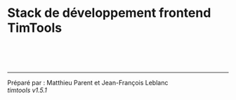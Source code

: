 # Stack de développement frontend TimTools

<br><br><br><hr>
Préparé par : Matthieu Parent et Jean-François Leblanc  
_timtools v1.5.1_
